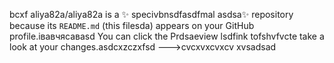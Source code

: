 bcxf
aliya82a/aliya82a is a ✨ specivbnsdfasdfmal asdsa✨ repository because its `README.md` (this filesda) appears on your GitHub profile.івавчясавasd
You can click the Prdsaeview lsdfink tofshvfvcte take a look at your changes.asdcxzczxfsd
--->cvcxvxcvxcv
xvsadsad
